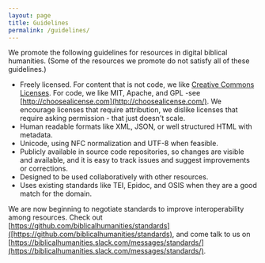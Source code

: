 ```yaml
---
layout: page
title: Guidelines
permalink: /guidelines/
---
```


We promote the following guidelines for resources in digital biblical humanities.  (Some of the resources we promote do not satisfy all of these guidelines.)

- Freely licensed. For content that is not code, we like [Creative Commons Licenses](http://creativecommons.org/choose/).  For code, we like MIT, Apache, and GPL -see [http://choosealicense.com](http://choosealicense.com/).  We encourage licenses that require attribution, we dislike licenses that require asking permission - that just doesn't scale.
- Human readable formats like XML, JSON, or well structured HTML with metadata.
- Unicode, using NFC normalization and UTF-8 when feasible.
- Publicly available in source code repositories, so changes are visible and available, and it is easy to track issues and suggest improvements or corrections.
- Designed to be used collaboratively with other resources.
- Uses existing standards like TEI, Epidoc, and OSIS when they are a good match for the domain.

We are now beginning to negotiate standards to improve interoperability among resources.  Check out [https://github.com/biblicalhumanities/standards]([https://github.com/biblicalhumanities/standards), and come talk to us on [https://biblicalhumanities.slack.com/messages/standards/](https://biblicalhumanities.slack.com/messages/standards/).

